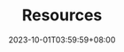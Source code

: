 ---
weight: 999
title: "Resources"
description: "Links to CAE Crew Management resources"
icon: "article"
date: "2023-10-01T03:59:59+08:00"
lastmod: "2023-10-01T03:59:59+08:00"
draft: true
toc: true
---